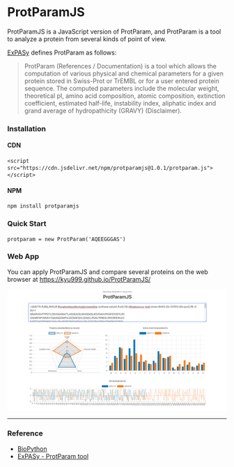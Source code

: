 # ProtParamJS

ProtParamJS is a JavaScript version of ProtParam, and ProtParam is a tool to analyze a protein from several kinds of point of view.

[ExPASy](https://web.expasy.org/protparam/) defines ProtParam as follows:
> ProtParam (References / Documentation) is a tool which allows the computation of various physical and chemical parameters for a given protein stored in Swiss-Prot or TrEMBL or for a user entered protein sequence. The computed parameters include the molecular weight, theoretical pI, amino acid composition, atomic composition, extinction coefficient, estimated half-life, instability index, aliphatic index and grand average of hydropathicity (GRAVY) (Disclaimer).

### Installation

#### CDN

```
<script src="https://cdn.jsdelivr.net/npm/protparamjs@1.0.1/protparam.js"></script>
```

#### NPM
```
npm install protparamjs
```

### Quick Start
```
protparam = new ProtParam('AQEEGGGAS')
```

### Web App
You can apply ProtParamJS and compare several proteins on the web browser at https://kyu999.github.io/ProtParamJS/

<img src="webapp_image.png">

---

### Reference
- [BioPython](https://biopython.org/)
- [ExPASy - ProtParam tool](https://web.expasy.org/protparam/)
